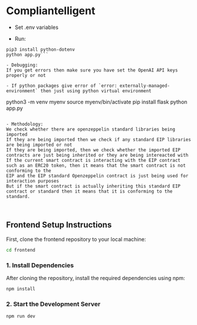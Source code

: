 # Compliantelligent

- Set .env variables

- Run:

````pip3 install flask openai==0.28 python-dotenv
pip3 install python-dotenv
python app.py```

- Debugging:
If you get errors then make sure you have set the OpenAI API keys properly or not

- If python packages give error of `error: externally-managed-environment` then just using python virtual environment
````

python3 -m venv myenv
source myenv/bin/activate
pip install flask
python app.py

```

- Methodology:
We check whether there are openzeppelin standard libraries being imported
If they are being imported then we check if any standard EIP libraries are being imported or not
If they are being imported, then we check whether the imported EIP contracts are just being inherited or they are being intereacted with
If the current smart contract is interacting with the EIP contract such as an ERC20 token, then it means that the smart contract is not conforming to the
EIP and the EIP standard Openzeppelin contract is just being used for interaction purposes
But if the smart contract is actually inheriting this standard EIP contract or standard then it means that it is conforming to the standard.



```

## Frontend Setup Instructions

First, clone the frontend repository to your local machine:

```bash
cd frontend
```

### 1. Install Dependencies

After cloning the repository, install the required dependencies using npm:

```bash
npm install
```

### 2. Start the Development Server

```bash
npm run dev
```
